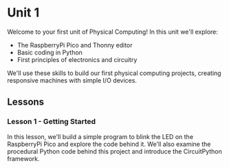 # Unit 1

Welcome to your first unit of Physical Computing! In this unit we'll explore:

- The RaspberryPi Pico and Thonny editor
- Basic coding in Python
- First principles of electronics and circuitry

We'll use these skills to build our first physical computing projects, creating responsive machines with simple I/O devices.

## Lessons

### Lesson 1 - Getting Started

In this lesson, we'll build a simple program to blink the LED on the RaspberryPi Pico and explore the code behind it. We'll also examine the procedural Python code behind this project and introduce the CircuitPython framework.